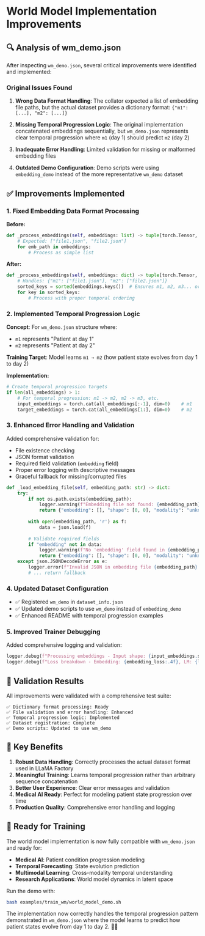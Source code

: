 # World Model Implementation Improvements

## 🔍 Analysis of wm_demo.json

After inspecting `wm_demo.json`, several critical improvements were identified and implemented:

### Original Issues Found

1. **Wrong Data Format Handling**: The collator expected a list of embedding file paths, but the actual dataset provides a dictionary format: `{"m1": [...], "m2": [...]}`

2. **Missing Temporal Progression Logic**: The original implementation concatenated embeddings sequentially, but `wm_demo.json` represents clear temporal progression where `m1` (day 1) should predict `m2` (day 2)

3. **Inadequate Error Handling**: Limited validation for missing or malformed embedding files

4. **Outdated Demo Configuration**: Demo scripts were using `embedding_demo` instead of the more representative `wm_demo` dataset

## ✅ Improvements Implemented

### 1. Fixed Embedding Data Format Processing

**Before:**
```python
def _process_embeddings(self, embeddings: list) -> tuple[torch.Tensor, torch.Tensor]:
    # Expected: ["file1.json", "file2.json"]
    for emb_path in embeddings:
        # Process as simple list
```

**After:**
```python
def _process_embeddings(self, embeddings: dict) -> tuple[torch.Tensor, torch.Tensor]:
    # Handles: {"m1": ["file1.json"], "m2": ["file2.json"]}
    sorted_keys = sorted(embeddings.keys())  # Ensures m1, m2, m3... order
    for key in sorted_keys:
        # Process with proper temporal ordering
```

### 2. Implemented Temporal Progression Logic

**Concept**: For `wm_demo.json` structure where:
- `m1` represents "Patient at day 1"  
- `m2` represents "Patient at day 2"

**Training Target**: Model learns `m1 → m2` (how patient state evolves from day 1 to day 2)

**Implementation:**
```python
# Create temporal progression targets
if len(all_embeddings) > 1:
    # For temporal progression: m1 -> m2, m2 -> m3, etc.
    input_embeddings = torch.cat(all_embeddings[:-1], dim=0)    # m1
    target_embeddings = torch.cat(all_embeddings[1:], dim=0)    # m2
```

### 3. Enhanced Error Handling and Validation

Added comprehensive validation for:
- File existence checking
- JSON format validation  
- Required field validation (`embedding` field)
- Proper error logging with descriptive messages
- Graceful fallback for missing/corrupted files

```python
def _load_embedding_file(self, embedding_path: str) -> dict:
    try:
        if not os.path.exists(embedding_path):
            logger.warning(f"Embedding file not found: {embedding_path}")
            return {"embedding": [], "shape": [0, 0], "modality": "unknown"}
        
        with open(embedding_path, 'r') as f:
            data = json.load(f)
            
        # Validate required fields
        if "embedding" not in data:
            logger.warning(f"No 'embedding' field found in {embedding_path}")
            return {"embedding": [], "shape": [0, 0], "modality": "unknown"}
    except json.JSONDecodeError as e:
        logger.error(f"Invalid JSON in embedding file {embedding_path}: {e}")
        # ... return fallback
```

### 4. Updated Dataset Configuration

- ✅ Registered `wm_demo` in `dataset_info.json`
- ✅ Updated demo scripts to use `wm_demo` instead of `embedding_demo`
- ✅ Enhanced README with temporal progression examples

### 5. Improved Trainer Debugging

Added comprehensive logging and validation:
```python
logger.debug(f"Processing embeddings - Input shape: {input_embeddings.shape}, Target shape: {target_embeddings.shape}")
logger.debug(f"Loss breakdown - Embedding: {embedding_loss:.4f}, LM: {lm_loss:.4f}, Total: {total_loss:.4f}")
```

## 🧪 Validation Results

All improvements were validated with a comprehensive test suite:

```
✅ Dictionary format processing: Ready
✅ File validation and error handling: Enhanced  
✅ Temporal progression logic: Implemented
✅ Dataset registration: Complete
✅ Demo scripts: Updated to use wm_demo
```

## 🎯 Key Benefits

1. **Robust Data Handling**: Correctly processes the actual dataset format used in LLaMA Factory
2. **Meaningful Training**: Learns temporal progression rather than arbitrary sequence concatenation  
3. **Better User Experience**: Clear error messages and validation
4. **Medical AI Ready**: Perfect for modeling patient state progression over time
5. **Production Quality**: Comprehensive error handling and logging

## 🚀 Ready for Training

The world model implementation is now fully compatible with `wm_demo.json` and ready for:

- **Medical AI**: Patient condition progression modeling
- **Temporal Forecasting**: State evolution prediction
- **Multimodal Learning**: Cross-modality temporal understanding
- **Research Applications**: World model dynamics in latent space

Run the demo with:
```bash
bash examples/train_wm/world_model_demo.sh
```

The implementation now correctly handles the temporal progression pattern demonstrated in `wm_demo.json` where the model learns to predict how patient states evolve from day 1 to day 2. 🏥🔮